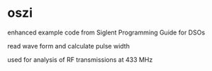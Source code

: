 # oszi
enhanced example code from Siglent Programming Guide for DSOs

read wave form and calculate pulse width

used for analysis of RF transmissions at 433 MHz 
